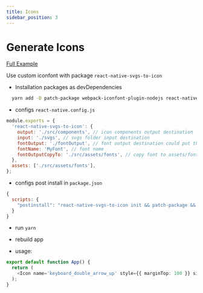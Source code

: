 ```yaml
---
title: Icons
sidebar_position: 3
---
```


# Generate Icons

[Full Example](https://github.com/namnh240795/react-native-svgs-to-icon-example)

Use custom iconfont with package `react-native-svgs-to-icon`

- Installation packages as devDependencies

```bash
  yarn add -D patch-package webpack-iconfont-plugin-nodejs react-native-asset react-native-svgs-to-icon
```

- configs `react-native.config.js`

```js
module.exports = {
  'react-native-svgs-to-icon': {
    output: './src/components', // icon components output destination
    input: './svgs', // svgs folder input destination
    fontOutput: './fontOutput', // font output destination could put this folder into .gitingore
    fontName: 'MyFont', // font name
    fontOutputCopyTo: './src/assets/fonts', // copy font to assets/fonts
  },
  assets: ['./src/assets/fonts'],
};
```

- configs post install in `package.json`

```js
{
  scripts: {
    "postinstall": "react-native-svgs-to-icon init && patch-package && react-native-svgs-to-icon generate && react-native-asset"
  }
}
```

- run `yarn`

- rebuild app

- usage:

```ts
export default function App() {
  return (
    <Icon name='keyboard_double_arrow_up' style={{ marginTop: 100 }} size={24} color='green' />
  );
}
```

